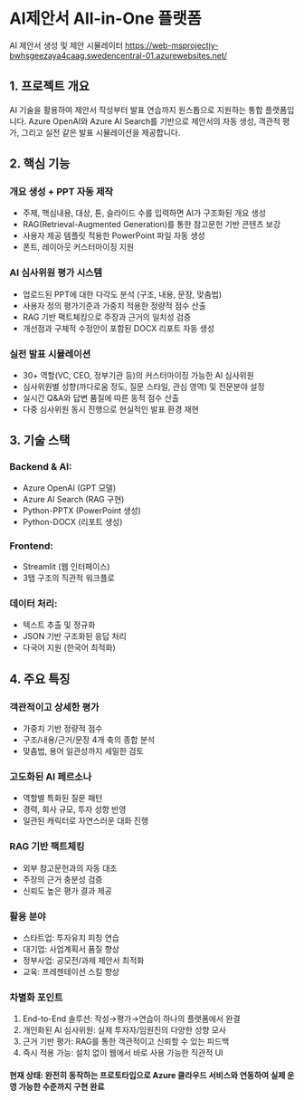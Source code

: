 # AI제안서 All-in-One 플랫폼
AI 제안서 생성 및 제안 시뮬레이터
https://web-msprojectjy-bwhsgeezaya4caag.swedencentral-01.azurewebsites.net/

## 1. 프로젝트 개요
AI 기술을 활용하여 제안서 작성부터 발표 연습까지 원스톱으로 지원하는 통합 플랫폼입니다. Azure OpenAI와 Azure AI Search를 기반으로 제안서의 자동 생성, 객관적 평가, 그리고 실전 같은 발표 시뮬레이션을 제공합니다.

## 2. 핵심 기능
### 개요 생성 + PPT 자동 제작
- 주제, 핵심내용, 대상, 톤, 슬라이드 수를 입력하면 AI가 구조화된 개요 생성
- RAG(Retrieval-Augmented Generation)를 통한 참고문헌 기반 콘텐츠 보강
- 사용자 제공 템플릿 적용한 PowerPoint 파일 자동 생성
- 폰트, 레이아웃 커스터마이징 지원

### AI 심사위원 평가 시스템
- 업로드된 PPT에 대한 다각도 분석 (구조, 내용, 문장, 맞춤법)
- 사용자 정의 평가기준과 가중치 적용한 정량적 점수 산출
- RAG 기반 팩트체킹으로 주장과 근거의 일치성 검증
- 개선점과 구체적 수정안이 포함된 DOCX 리포트 자동 생성

### 실전 발표 시뮬레이션 
- 30+ 역할(VC, CEO, 정부기관 등)의 커스터마이징 가능한 AI 심사위원
- 심사위원별 성향(까다로움 정도, 질문 스타일, 관심 영역) 및 전문분야 설정
- 실시간 Q&A와 답변 품질에 따른 동적 점수 산출
- 다중 심사위원 동시 진행으로 현실적인 발표 환경 재현

## 3. 기술 스택
### Backend & AI:
- Azure OpenAI (GPT 모델)
- Azure AI Search (RAG 구현)
- Python-PPTX (PowerPoint 생성)
- Python-DOCX (리포트 생성)

### Frontend:
- Streamlit (웹 인터페이스)
- 3탭 구조의 직관적 워크플로

### 데이터 처리:
- 텍스트 추출 및 정규화
- JSON 기반 구조화된 응답 처리
- 다국어 지원 (한국어 최적화)

## 4. 주요 특징
### 객관적이고 상세한 평가
- 가중치 기반 정량적 점수
- 구조/내용/근거/문장 4개 축의 종합 분석
- 맞춤법, 용어 일관성까지 세밀한 검토

### 고도화된 AI 페르소나
- 역할별 특화된 질문 패턴
- 경력, 회사 규모, 투자 성향 반영
- 일관된 캐릭터로 자연스러운 대화 진행

### RAG 기반 팩트체킹
- 외부 참고문헌과의 자동 대조
- 주장의 근거 충분성 검증
- 신뢰도 높은 평가 결과 제공

### 활용 분야
- 스타트업: 투자유치 피칭 연습
- 대기업: 사업계획서 품질 향상
- 정부사업: 공모전/과제 제안서 최적화
- 교육: 프레젠테이션 스킬 향상

### 차별화 포인트
1. End-to-End 솔루션: 작성→평가→연습이 하나의 플랫폼에서 완결
2. 개인화된 AI 심사위원: 실제 투자자/임원진의 다양한 성향 모사
3. 근거 기반 평가: RAG를 통한 객관적이고 신뢰할 수 있는 피드백
4. 즉시 적용 가능: 설치 없이 웹에서 바로 사용 가능한 직관적 UI

#### 현재 상태: 완전히 동작하는 프로토타입으로 Azure 클라우드 서비스와 연동하여 실제 운영 가능한 수준까지 구현 완료

